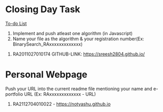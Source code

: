 # Closing Day Task

[To-do List](https://docs.google.com/spreadsheets/d/1y_NB2svxch4gL_CsQJyQWBRIhlWa7UjuKF9ueeS1XaY/edit?usp=sharing)

1. Implement and push atleast one algorithm (in Javascript)
2. Name your file as the algorithm & your registration number(Ex: BinarySearch_RAxxxxxxxxxxxxx)



1) RA2011027010174
    GITHUB-LINK: https://sreesh2804.github.io/


# Personal Webpage

Push your URL into the current readme file mentioning your name and e-portfolio URL (Ex: RAxxxxxxxxxxxxx - URL) 



1. RA2112704010022 - https://notyashu.github.io

